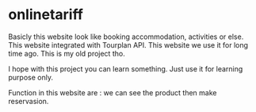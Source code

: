 # onlinetariff

Basicly this website look like booking accommodation, activities or else. This website integrated with Tourplan API. This website we use it for long time ago. This is my old project tho. 

I hope with this project you can learn something. Just use it for learning purpose only. 

Function in this website are : we can see the product then make reservasion. 
